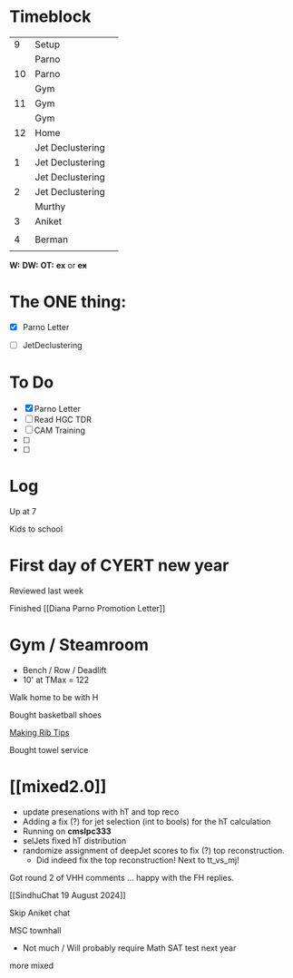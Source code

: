 # Timeblock

|     |                  |     |
| --- | ---------------- | --- |
| 9   | Setup            |     |
|     | Parno            |     |
| 10  | Parno            |     |
|     | Gym              |     |
| 11  | Gym              |     |
|     | Gym              |     |
| 12  | Home             |     |
|     | Jet Declustering |     |
| 1   | Jet Declustering |     |
|     | Jet Declustering |     |
| 2   | Jet Declustering |     |
|     | Murthy           |     |
| 3   | Aniket           |     |
|     |                  |     |
| 4   | Berman           |     |
|     |                  |     |

**W:**
**DW:**
**OT:**
**ex** or **~~ex~~**

# The ONE thing: 
- [x] Parno Letter
- [ ] JetDeclustering


# To Do
- [x] Parno Letter
- [ ] Read HGC TDR
- [ ] CAM Training
- [ ] 
- [ ] 


# Log

Up at 7

Kids to school 

# First day of CYERT new year

Reviewed last week

Finished [[Diana Parno Promotion Letter]]

# Gym / Steamroom
- Bench / Row / Deadlift 
- 10' at TMax = 122

Walk home to be with H

Bought basketball shoes

[Making Rib Tips](https://www.youtube.com/watch?v=FIhX999np80)

Bought towel service

# [[mixed2.0]]
- update presenations with hT and top reco
- Adding a fix (?) for jet selection (int to bools) for the hT calculation 
- Running on **cmslpc333**
- selJets fixed hT distribution 
- randomize assignment of deepJet scores to fix (?) top reconstruction.
	- Did indeed fix the top reconstruction!  Next to tt_vs_mj! 

Got round 2 of VHH comments ... happy with the FH replies.

[[SindhuChat 19 August 2024]]

Skip Aniket chat

MSC townhall
- Not much / Will probably require Math SAT test next year

more mixed